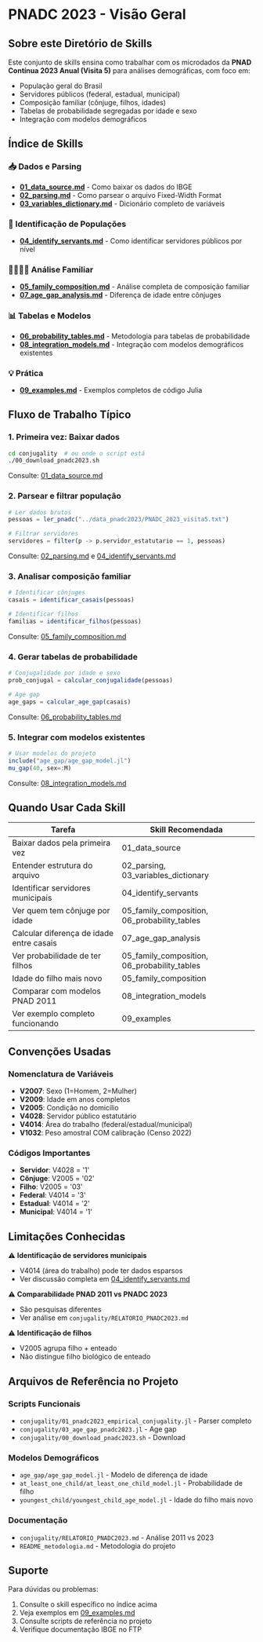 # PNADC 2023 - Visão Geral

## Sobre este Diretório de Skills

Este conjunto de skills ensina como trabalhar com os microdados da **PNAD Contínua 2023 Anual (Visita 5)** para análises demográficas, com foco em:
- População geral do Brasil
- Servidores públicos (federal, estadual, municipal)
- Composição familiar (cônjuge, filhos, idades)
- Tabelas de probabilidade segregadas por idade e sexo
- Integração com modelos demográficos

## Índice de Skills

### 📥 Dados e Parsing
- **[01_data_source.md](01_data_source.md)** - Como baixar os dados do IBGE
- **[02_parsing.md](02_parsing.md)** - Como parsear o arquivo Fixed-Width Format
- **[03_variables_dictionary.md](03_variables_dictionary.md)** - Dicionário completo de variáveis

### 👥 Identificação de Populações
- **[04_identify_servants.md](04_identify_servants.md)** - Como identificar servidores públicos por nível

### 👨‍👩‍👧‍👦 Análise Familiar
- **[05_family_composition.md](05_family_composition.md)** - Análise completa de composição familiar
- **[07_age_gap_analysis.md](07_age_gap_analysis.md)** - Diferença de idade entre cônjuges

### 📊 Tabelas e Modelos
- **[06_probability_tables.md](06_probability_tables.md)** - Metodologia para tabelas de probabilidade
- **[08_integration_models.md](08_integration_models.md)** - Integração com modelos demográficos existentes

### 💡 Prática
- **[09_examples.md](09_examples.md)** - Exemplos completos de código Julia

## Fluxo de Trabalho Típico

### 1. Primeira vez: Baixar dados
```bash
cd conjugality  # ou onde o script está
./00_download_pnadc2023.sh
```
Consulte: [01_data_source.md](01_data_source.md)

### 2. Parsear e filtrar população
```julia
# Ler dados brutos
pessoas = ler_pnadc("../data_pnadc2023/PNADC_2023_visita5.txt")

# Filtrar servidores
servidores = filter(p -> p.servidor_estatutario == 1, pessoas)
```
Consulte: [02_parsing.md](02_parsing.md) e [04_identify_servants.md](04_identify_servants.md)

### 3. Analisar composição familiar
```julia
# Identificar cônjuges
casais = identificar_casais(pessoas)

# Identificar filhos
familias = identificar_filhos(pessoas)
```
Consulte: [05_family_composition.md](05_family_composition.md)

### 4. Gerar tabelas de probabilidade
```julia
# Conjugalidade por idade e sexo
prob_conjugal = calcular_conjugalidade(pessoas)

# Age gap
age_gaps = calcular_age_gap(casais)
```
Consulte: [06_probability_tables.md](06_probability_tables.md)

### 5. Integrar com modelos existentes
```julia
# Usar modelos do projeto
include("age_gap/age_gap_model.jl")
mu_gap(40, sex=:M)
```
Consulte: [08_integration_models.md](08_integration_models.md)

## Quando Usar Cada Skill

| Tarefa | Skill Recomendada |
|--------|-------------------|
| Baixar dados pela primeira vez | 01_data_source |
| Entender estrutura do arquivo | 02_parsing, 03_variables_dictionary |
| Identificar servidores municipais | 04_identify_servants |
| Ver quem tem cônjuge por idade | 05_family_composition, 06_probability_tables |
| Calcular diferença de idade entre casais | 07_age_gap_analysis |
| Ver probabilidade de ter filhos | 05_family_composition, 06_probability_tables |
| Idade do filho mais novo | 05_family_composition |
| Comparar com modelos PNAD 2011 | 08_integration_models |
| Ver exemplo completo funcionando | 09_examples |

## Convenções Usadas

### Nomenclatura de Variáveis
- **V2007**: Sexo (1=Homem, 2=Mulher)
- **V2009**: Idade em anos completos
- **V2005**: Condição no domicílio
- **V4028**: Servidor público estatutário
- **V4014**: Área do trabalho (federal/estadual/municipal)
- **V1032**: Peso amostral COM calibração (Censo 2022)

### Códigos Importantes
- **Servidor**: V4028 = '1'
- **Cônjuge**: V2005 = '02'
- **Filho**: V2005 = '03'
- **Federal**: V4014 = '3'
- **Estadual**: V4014 = '2'
- **Municipal**: V4014 = '1'

## Limitações Conhecidas

⚠️ **Identificação de servidores municipais**
- V4014 (área do trabalho) pode ter dados esparsos
- Ver discussão completa em [04_identify_servants.md](04_identify_servants.md)

⚠️ **Comparabilidade PNAD 2011 vs PNADC 2023**
- São pesquisas diferentes
- Ver análise em `conjugality/RELATORIO_PNADC2023.md`

⚠️ **Identificação de filhos**
- V2005 agrupa filho + enteado
- Não distingue filho biológico de enteado

## Arquivos de Referência no Projeto

### Scripts Funcionais
- `conjugality/01_pnadc2023_empirical_conjugality.jl` - Parser completo
- `conjugality/03_age_gap_pnadc2023.jl` - Age gap
- `conjugality/00_download_pnadc2023.sh` - Download

### Modelos Demográficos
- `age_gap/age_gap_model.jl` - Modelo de diferença de idade
- `at_least_one_child/at_least_one_child_model.jl` - Probabilidade de filho
- `youngest_child/youngest_child_age_model.jl` - Idade do filho mais novo

### Documentação
- `conjugality/RELATORIO_PNADC2023.md` - Análise 2011 vs 2023
- `README_metodologia.md` - Metodologia do projeto

## Suporte

Para dúvidas ou problemas:
1. Consulte o skill específico no índice acima
2. Veja exemplos em [09_examples.md](09_examples.md)
3. Consulte scripts de referência no projeto
4. Verifique documentação IBGE no FTP
